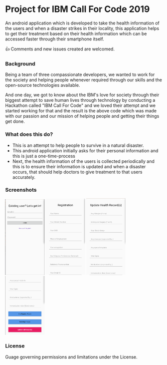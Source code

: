 # Project for IBM Call For Code 2019

An android application which is developed to take the health information of the users and when a disaster strikes in their locality, this application helps to get their treatment based on their health information which can be accessed faster through their smartphone itself.

👍 Comments and new issues created are welcomed.

### Background

Being a team of three compassionate developers, we wanted to work for the society and helping people whenever required through our skills and the open-source technologies available. 

And one day, we got to know about the IBM's love for society through their biggest attempt to save human lives through technology by conducting a Hackathon called "IBM Call For Code" and we loved their attempt and we started working for that and the result is the above code which was made with our passion and our mission of helping people and getting their things get done.

### What does this do?
* This is an attempt to help people to survive in a natural disaster.
* This android application initially asks for their personal information and this is just a one-time-process
* Next, the health information of the users is collected periodically and this is to ensure their information is updated and when a disaster occurs, that should help doctors to give treatment to that users accurately.


### Screenshots


<img src="screenshots/one.png" width="25%" />
<img src="screenshots/two.png" width="25%" />
<img src="screenshots/three.png" width="25%" />
<img src="screenshots/four.png" width="25%" />


### License
Guage governing permissions and limitations under
the License.
